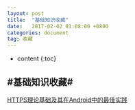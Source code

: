 ```yaml
---
layout: post
title:  "基础知识收藏"
date:   2017-02-02 01:08:00 +0800
categories: document
tag: 收藏
---
```


* content
{:toc}




#基础知识收藏#
---
[HTTPS理论基础及其在Android中的最佳实践](http://blog.csdn.net/iispring/article/details/51615631)



[jekyll]:      http://jekyllrb.com
[jekyll-gh]:   https://github.com/jekyll/jekyll
[jekyll-help]: https://github.com/jekyll/jekyll-help